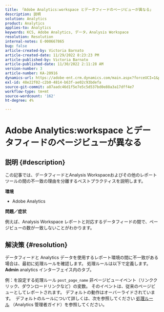 ```yaml
---
title: 「Adobe Analytics:workspace とデータフィードのページビューが異なる」
description: 説明
solution: Analytics
product: Analytics
applies-to: Analytics
keywords: KCS, Adobe Analytics, データ，Analysis Workspace
resolution: Resolution
internal-notes: E-000667865
bug: false
article-created-by: Victoria Barnato
article-created-date: 11/29/2022 8:23:23 PM
article-published-by: Victoria Barnato
article-published-date: 11/30/2022 2:11:28 AM
version-number: 3
article-number: KA-20916
dynamics-url: https://adobe-ent.crm.dynamics.com/main.aspx?forceUCI=1&pagetype=entityrecord&etn=knowledgearticle&id=ca851ba9-2370-ed11-9561-6045bd006a22
exl-id: 48e22f02-c2b0-4814-b63f-ae02c93bdefa
source-git-commit: a87aadc46d1f5e7e5c5d537bd0e88a3a17dff4e7
workflow-type: tm+mt
source-wordcount: '162'
ht-degree: 4%

---
```


# Adobe Analytics:workspace とデータフィードのページビューが異なる

## 説明 {#description}


この記事では、データフィードとAnalysis Workspaceおよびその他のレポートツールの間の不一致の理由を分離するベストプラクティスを説明します。

<b>環境</b>

- Adobe Analytics


<b>問題／症状</b>


例えば、Analysis Workspace レポートと対応するデータフィードの間で、ページビューの数が一致しないことがわかります。




## 解決策 {#resolution}


データフィードと Analytics データを使用するレポート環境の間に不一致がある場合は、最初に処理ルールを確認します。 処理ルールは以下で定義します。 <b>Admin</b> analytics インターフェイス内のタブ。

例：を設定する処理ルール `post_page_name` 非ページビューイベント（リンククリック、ダウンロードリンクなど）の変数。 そのイベントは、従来のページビューとしてレポートされます。 デフォルトの動作はオーバーライドされています。  デフォルトのルールについて詳しくは、次を参照してください [処理ルール](https://experienceleague.adobe.com/docs/analytics/admin/admin-tools/processing-rules/processing-rules-configuration/processing-rules-about.html?lang=en) （Analytics 管理者ガイド）を参照してください。
